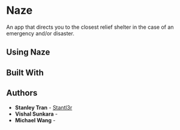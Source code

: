 # Naze
An app that directs you to the closest relief shelter in the case of an emergency and/or disaster. 

## Using Naze

## Built With

## Authors
* **Stanley Tran** - [Stantl3r](https://github.com/stanltran/Naze)
* **Vishal Sunkara** - 
* **Michael Wang** - 
